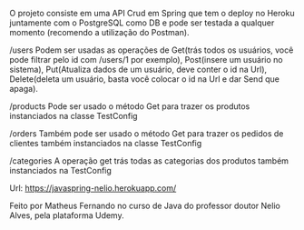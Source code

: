 O projeto consiste em uma API Crud em Spring que tem o deploy no Heroku juntamente com o PostgreSQL como DB e pode ser testada a qualquer momento (recomendo a utilização do Postman).

/users Podem ser usadas as operações de Get(trás todos os usuários, você pode filtrar pelo id com /users/1 por exemplo), Post(insere um usuário no sistema), Put(Atualiza dados de um usuário, deve conter o id na Url), Delete(deleta um usuário, basta você colocar o id na Url e dar Send que apaga).

/products Pode ser usado o método Get para trazer os produtos instanciados na classe TestConfig

/orders Também pode ser usado o método Get para trazer os pedidos de clientes também instanciados na classe TestConfig

/categories A operação get trás todas as categorias dos produtos também instanciados na TestConfig

Url: https://javaspring-nelio.herokuapp.com/

Feito por Matheus Fernando no curso de Java do professor doutor Nelio Alves, pela plataforma Udemy.
